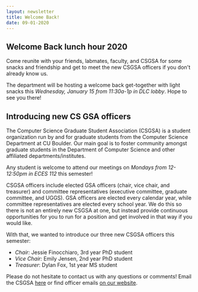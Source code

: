```yaml
---
layout: newsletter
title: Welcome Back!
date: 09-01-2020
---
```

## Welcome Back lunch hour 2020

Come reunite with your friends, labmates, faculty, and CSGSA for some snacks and friendship and get to meet the new CSGSA officers if you don't already know us.  

The department will be hosting a welcome back get-together with light snacks this _Wednesday, January 15 from 11:30a-1p in DLC lobby_.  Hope to see you there!

## Introducing new CS GSA officers

The Computer Science Graduate Student Association (CSGSA) is a student organization run by and for graduate students from the Computer Science Department at CU Boulder. Our main goal is to foster community amongst graduate students in the Department of Computer Science and other affiliated departments/institutes.

Any student is welcome to attend our meetings on _Mondays from 12-12:50pm in ECES 112_ this semester!  

CSGSA officers include elected GSA officers (chair, vice chair, and treasurer) and committee representatives (executive committee, graduate committee, and UGGS).  GSA officers are elected every calendar year, while committee representatives are elected every school year.  We do this so there is not an entirely new CSGSA at one, but instead provide continuous opportunities for you to run for a position and get involved in that way if you would like.

With that, we wanted to introduce our three new CSGSA officers this semester:

* _Chair:_ Jessie Finocchiaro, 3rd year PhD student
* _Vice Chair:_ Emily Jensen, 2nd year PhD student
* _Treasurer_: Dylan Fox, 1st year MS student

Please do not hesitate to contact us with any questions or comments!  Email the CSGSA [here](mailto:csgsa@colorado.edu) or find officer emails [on our website](https://bouldercsgrads.org/officers).
